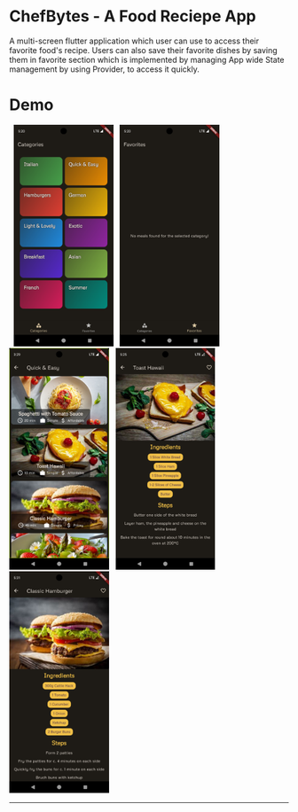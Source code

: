 # ChefBytes - A Food Reciepe App
A multi-screen flutter application which user can use to access their favorite food's recipe. Users can also save their favorite dishes by saving them in favorite section which is implemented by managing App wide State management by using Provider, to access it quickly.
# Demo
&nbsp; <img src="demo/ss1.png" height="400"> &nbsp; <img src="demo/ss2.png" height="400">
&nbsp;  <img src="demo/ss3.png" height="400"> &nbsp; <img src="demo/ss4.png" height="400">&nbsp; <img src="demo/ss5.png" height="400">

---
